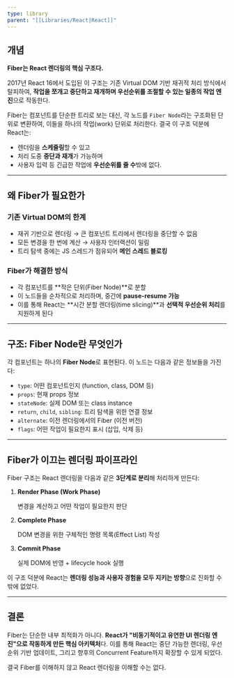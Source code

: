 ```yaml
---
type: library
parent: "[[Libraries/React|React]]"
---
```

## 개념

**Fiber는 React 렌더링의 핵심 구조다.**

2017년 React 16에서 도입된 이 구조는 기존 Virtual DOM 기반 재귀적 처리 방식에서 탈피하여, **작업을 쪼개고 중단하고 재개하며 우선순위를 조절할 수 있는 일종의 작업 엔진**으로 작동한다.

Fiber는 컴포넌트를 단순한 트리로 보는 대신, 각 노드를 `Fiber Node`라는 구조화된 단위로 변환하여, 이들을 하나의 작업(work) 단위로 처리한다. 결국 이 구조 덕분에 React는:

- 렌더링을 **스케줄링**할 수 있고
- 처리 도중 **중단과 재개**가 가능하며
- 사용자 입력 등 긴급한 작업에 **우선순위를 줄 수**밖에 없다.

---

## 왜 Fiber가 필요한가

### 기존 Virtual DOM의 한계

- 재귀 기반으로 렌더링 → 큰 컴포넌트 트리에서 렌더링을 중단할 수 없음
- 모든 변경을 한 번에 계산 → 사용자 인터랙션이 밀림
- 트리 탐색 중에는 JS 스레드가 점유되어 **메인 스레드 블로킹**

### Fiber가 해결한 방식

- 각 컴포넌트를 **작은 단위(Fiber Node)**로 분할
- 이 노드들을 순차적으로 처리하며, 중간에 **pause-resume 가능**
- 이를 통해 React는 **시간 분할 렌더링(time slicing)**과 **선택적 우선순위 처리**를 지원하게 된다

---

## 구조: Fiber Node란 무엇인가

각 컴포넌트는 하나의 **Fiber Node**로 표현된다. 이 노드는 다음과 같은 정보들을 가진다:

- `type`: 어떤 컴포넌트인지 (function, class, DOM 등)
- `props`: 현재 props 정보
- `stateNode`: 실제 DOM 또는 class instance
- `return`, `child`, `sibling`: 트리 탐색을 위한 연결 정보
- `alternate`: 이전 렌더링에서의 Fiber (이전 버전)
- `flags`: 어떤 작업이 필요한지 표시 (삽입, 삭제 등)

---

## Fiber가 이끄는 렌더링 파이프라인

Fiber 구조는 React 렌더링을 다음과 같은 **3단계로 분리**해 처리하게 만든다:

1. **Render Phase (Work Phase)**
    
    변경을 계산하고 어떤 작업이 필요한지 판단
    
2. **Complete Phase**
    
    DOM 변경을 위한 구체적인 명령 목록(Effect List) 작성
    
3. **Commit Phase**
    
    실제 DOM에 반영 + lifecycle hook 실행
    

이 구조 덕분에 React는 **렌더링 성능과 사용자 경험을 모두 지키는 방향**으로 진화할 수밖에 없었다.

---

## 결론

Fiber는 단순한 내부 최적화가 아니다. **React가 "비동기적이고 유연한 UI 렌더링 엔진"으로 작동하게 만든 핵심 아키텍처**다. 이를 통해 React는 중단 가능한 렌더링, 우선순위 기반 업데이트, 그리고 향후의 Concurrent Feature까지 확장할 수 있게 되었다.

결국 Fiber를 이해하지 않고 React 렌더링을 이해할 수는 없다.
